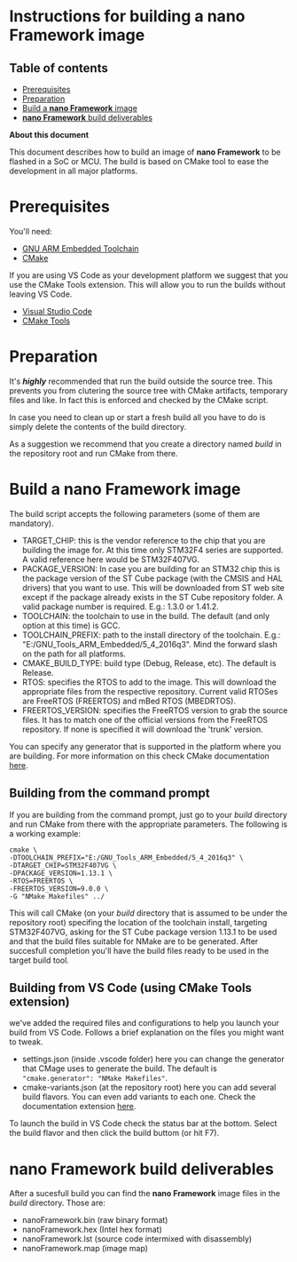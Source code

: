 # Instructions for building a **nano Framework** image

## Table of contents ##

- [Prerequisites](#Prerequisites)
- [Preparation](#Preparation)
- [Build a **nano Framework** image](#BuildNanoFrameworkImage)
- [**nano Framework** build deliverables](#NanoFrameworkBuildDeliverables)

**About this document**

This document describes how to build an image of **nano Framework** to be flashed in a SoC or MCU.
The build is based on CMake tool to ease the development in all major platforms.

<a name="Prerequisites"></a>
# Prerequisites

You'll need:
- [GNU ARM Embedded Toolchain](https://developer.arm.com/open-source/gnu-toolchain/gnu-rm/downloads)
- [CMake](https://cmake.org/)

If you are using VS Code as your development platform we suggest that you use the CMake Tools extension. This will allow you to run the builds without leaving VS Code.
- [Visual Studio Code](http://code.visualstudio.com/)
- [CMake Tools](https://marketplace.visualstudio.com/items?itemName=vector-of-bool.cmake-tools)


<a name="Preparation"></a>
# Preparation

It's ***highly*** recommended that run the build outside the source tree. This prevents you from clutering the source tree with CMake artifacts, temporary files and like. 
In fact this is enforced and checked by the CMake script.

In case you need to clean up or start a fresh build all you have to do is simply delete the contents of the build directory.

As a suggestion we recommend that you create a directory named *build* in the repository root and run CMake from there.


<a name="BuildNanoFrameworkImage"></a>
# Build a **nano Framework** image

The build script accepts the following parameters (some of them are mandatory).
- TARGET_CHIP: this is the vendor reference to the chip that you are building the image for. At this time only STM32F4 series are supported. A valid reference here would be STM32F407VG.
- PACKAGE_VERSION: In case you are building for an STM32 chip this is the package version of the ST Cube package (with the CMSIS and HAL drivers) that you want to use. This will be downloaded from ST web site except if the package already exists in the ST Cube repository folder. A valid package number is required. E.g.: 1.3.0 or 1.41.2.  
- TOOLCHAIN: the toolchain to use in the build. The default (and only option at this time) is GCC.
- TOOLCHAIN_PREFIX: path to the install directory of the toolchain. E.g.: "E:/GNU_Tools_ARM_Embedded/5_4_2016q3". Mind the forward slash on the path for all platforms.
- CMAKE_BUILD_TYPE: build type (Debug, Release, etc). The default is Release.
- RTOS: specifies the RTOS to add to the image. This will download the appropriate files from the respective repository. Current valid RTOSes are FreeRTOS (FREERTOS) and mBed RTOS (MBEDRTOS).
- FREERTOS_VERSION: specifies the FreeRTOS version to grab the source files. It has to match one of the official versions from the FreeRTOS repository. If none is specified it will download the 'trunk' version.

You can specify any generator that is supported in the platform where you are building.
For more information on this check CMake documentation [here](https://cmake.org/cmake/help/v3.7/manual/cmake-generators.7.html?highlight=generator).

## Building from the command prompt

If you are building from the command prompt, just go to your *build* directory and run CMake from there with the appropriate parameters. 
The following is a working example:

```
cmake \
-DTOOLCHAIN_PREFIX="E:/GNU_Tools_ARM_Embedded/5_4_2016q3" \
-DTARGET_CHIP=STM32F407VG \
-DPACKAGE_VERSION=1.13.1 \
-RTOS=FREERTOS \
-FREERTOS_VERSION=9.0.0 \
-G "NMake Makefiles" ../ 
```

This will call CMake (on your *build* directory that is assumed to be under the repository root) specifing the location of the toolchain install, targeting STM32F407VG, asking for the ST Cube package version 1.13.1 to be used and that the build files suitable for NMake are to be generated.
After succesfull completion you'll have the build files ready to be used in the target build tool.

## Building from VS Code (using CMake Tools extension)

we've added the required files and configurations to help you launch your build from VS Code.
Follows a brief explanation on the files you might want to tweak.

- settings.json (inside .vscode folder) here you can change the generator that CMage uses to generate the build. The default is ```"cmake.generator": "NMake Makefiles"```.
- cmake-variants.json (at the repository root) here you can add several build flavors. You can even add variants to each one. Check the documentation extension [here](https://github.com/vector-of-bool/vscode-cmake-tools/blob/develop/docs/build_variants.md).

To launch the build in VS Code check the status bar at the bottom. Select the build flavor and then click the build buttom (or hit F7).


<a name="NanoFrameworkBuildDeliverables"></a>
# **nano Framework** build deliverables

After a sucesfull build you can find the **nano Framework** image files in the *build* directory. Those are:
- nanoFramework.bin (raw binary format)
- nanoFramework.hex (Intel hex format)
- nanoFramework.lst (source code intermixed with disassembly)
- nanoFramework.map (image map) 
